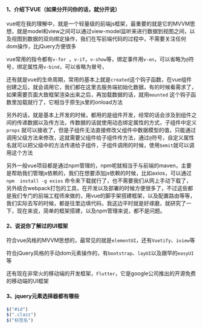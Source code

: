 #### 1、介绍下VUE（如果分开问你的话，就分开说）

vue呢在我的理解中，就是一个轻量级的前端js框架，最重要的就是它的MVVM思想，就是model和view之间可以通过view-model监听来进行数据到视图之间，以及视图到数据的双向绑定操作，我们在写前端代码的过程中，不需要关注任何dom操作，比jQuery方便很多

vue常用的指令都有`v-for `，`v-if`，`v-show`等，绑定事件用`v-on`，可以省略为`@`符号，绑定属性用`v-bind`，可以省略为冒号，

还有就是vue的生命周期，常用的基本上就是`created`这个钩子函数，在vue组件创建之后，就会调用它，我们都在这里去服务端初始化数据，有的时候看需求了，如果需要页面大致框架渲染出来之后，再加载数据的话，就用`mounted`
这个钩子函数里加载就行了，它相当于原生js里的onload方法

另外的话，就是基本上开发的时候，都用的是组件开发，经常的话会涉及到组件之间的传递数据以及传方法，传数据的话就使用动态绑定属性的方式，子组件中定义`props`
就可以接收了，但是子组件无法直接修改父组件中数据模型的值，只能通过调用父级方法来修改，这就需要父组件给子组件传方法，通过`@`符号，自定义属性名就可以把父级中的方法传递给子组件，子组件调用的时候，使用`$emit`就可以调用这个方法

另外一般vue项目都是通过npm管理的，npm呢就相当于与前端的maven，主要是帮助我们管理js依赖的，我们在想要添加js依赖的时候，比如axios，可以通过`npm  install -g exios`
命令来下载就行了，也不需要我们从网上手动下载了，另外结合webpack打包的工具，在开发以及部署的时候方便很多了，不过这些都是我们专门的前端工程师来做的，用vue的脚手架搭建框架，以及配置路由等等，我们实际去写的时候，都是往里边填代码，我这边平时就是好琢磨，就研究了一下，现在来说，简单的框架搭建，以及npm管理来说，都不是问题。

#### 2、说说你了解过的UI框架

符合vue风格的MVVM思想的，最常见的就是`elementUI`，还有`Vuetify`、`iview`等

符合jQuery风格的手动dom元素操作的，有`bootstrap`、`layUI`以及跟早的`easyUI`等

还有现在非常火的移动端的开发框架，`Flutter`，它是google公司推出的开源免费的移动端的UI框架

#### 3、jquery元素选择器都有哪些

```javascript
$("#id")
$(".clazz")
$("标签名")
```





